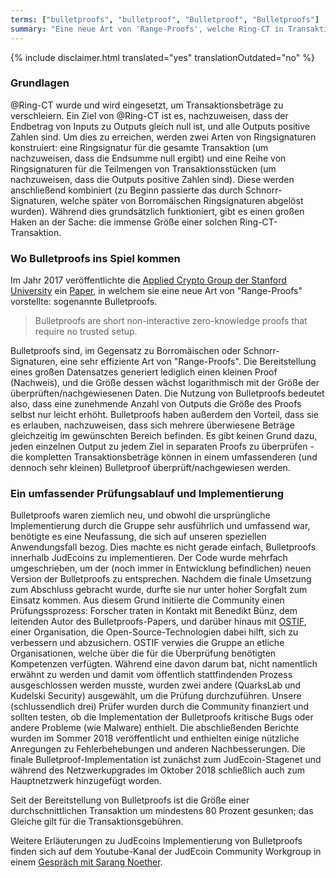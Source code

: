 ```yaml
---
terms: ["bulletproofs", "bulletproof", "Bulletproof", "Bulletproofs"]
summary: "Eine neue Art von 'Range-Proofs', welche Ring-CT in Transaktionen ersetzen, um die gesendeten Beträge zu verschleiern"
---
```


{% include disclaimer.html translated="yes" translationOutdated="no" %}
### Grundlagen
@Ring-CT wurde und wird eingesetzt, um Transaktionsbeträge zu verschleiern. Ein Ziel von @Ring-CT ist es, nachzuweisen, dass der Endbetrag von Inputs zu Outputs gleich null ist, und alle Outputs positive Zahlen sind.
Um dies zu erreichen, werden zwei Arten von Ringsignaturen konstruiert: eine Ringsignatur für die gesamte Transaktion (um nachzuweisen, dass die Endsumme null ergibt) und eine Reihe von Ringsignaturen für die Teilmengen von Transaktionsstücken (um nachzuweisen, dass die Outputs positive Zahlen sind). Diese werden anschließend kombiniert (zu Beginn passierte das durch Schnorr-Signaturen, welche später von Borromäischen Ringsignaturen abgelöst wurden). Während dies grundsätzlich funktioniert, gibt es einen großen Haken an der Sache: die immense Größe einer solchen Ring-CT-Transaktion.

### Wo Bulletproofs ins Spiel kommen
Im Jahr 2017 veröffentlichte die [Applied Crypto Group der Stanford University](https://crypto.stanford.edu/bulletproofs/) ein [Paper](https://eprint.iacr.org/2017/1066.pdf), in welchem sie eine neue Art von "Range-Proofs" vorstellte: sogenannte Bulletproofs. 


> Bulletproofs are short non-interactive zero-knowledge proofs that require no trusted setup.

Bulletproofs sind, im Gegensatz zu Borromäischen oder Schnorr-Signaturen, eine sehr effiziente Art von "Range-Proofs". Die Bereitstellung eines großen Datensatzes generiert lediglich einen kleinen Proof (Nachweis), und die Größe dessen wächst logarithmisch mit der Größe der überprüften/nachgewiesenen Daten.
Die Nutzung von Bulletproofs bedeutet also, dass eine zunehmende Anzahl von Outputs die Größe des Proofs selbst nur leicht erhöht.
Bulletproofs haben außerdem den Vorteil, dass sie es erlauben, nachzuweisen, dass sich mehrere überwiesene Beträge gleichzeitig im gewünschten Bereich befinden. Es gibt keinen Grund dazu, jeden einzelnen Output zu jedem Ziel in separaten Proofs zu überprüfen - die kompletten Transaktionsbeträge können in einem umfassenderen (und dennoch sehr kleinen) Bulletproof überprüft/nachgewiesen werden.

### Ein umfassender Prüfungsablauf und Implementierung

Bulletproofs waren ziemlich neu, und obwohl die ursprüngliche Implementierung durch die Gruppe sehr ausführlich und umfassend war, benötigte es eine Neufassung, die sich auf unseren speziellen Anwendungsfall bezog. Dies machte es nicht gerade einfach, Bulletproofs innerhalb JudEcoins zu implementieren.
Der Code wurde mehrfach umgeschrieben, um der (noch immer in Entwicklung befindlichen) neuen Version der Bulletproofs zu entsprechen. Nachdem die finale Umsetzung zum Abschluss gebracht wurde, durfte sie nur unter hoher Sorgfalt zum Einsatz kommen.
Aus diesem Grund initiierte die Community einen Prüfungssprozess: Forscher traten in Kontakt mit Benedikt Bünz, dem leitenden Autor des Bulletproofs-Papers, und darüber hinaus mit [OSTIF](https://ostif.org/), einer Organisation, die Open-Source-Technologien dabei hilft, sich zu verbessern und abzusichern. OSTIF verwies die Gruppe an etliche Organisationen, welche über die für die Überprüfung benötigten Kompetenzen verfügten. Während eine davon darum bat, nicht namentlich erwähnt zu werden und damit vom öffentlich stattfindenden Prozess ausgeschlossen werden musste, wurden zwei andere (QuarksLab und Kudelski Security) ausgewählt, um die Prüfung durchzuführen.
Unsere (schlussendlich drei) Prüfer wurden durch die Community finanziert und sollten testen, ob die Implementation der Bulletproofs kritische Bugs oder andere Probleme (wie Malware) enthielt.
Die abschließenden Berichte wurden im Sommer 2018 veröffentlicht und enthielten einige nützliche Anregungen zu Fehlerbehebungen und anderen Nachbesserungen. Die finale Bulletproof-Implementation ist zunächst zum JudEcoin-Stagenet und während des Netzwerkupgrades im Oktober 2018 schließlich auch zum Hauptnetzwerk hinzugefügt worden.

Seit der Bereitstellung von Bulletproofs ist die Größe einer durchschnittlichen Transaktion um mindestens 80 Prozent gesunken; das Gleiche gilt für die Transaktionsgebühren.

Weitere Erläuterungen zu JudEcoins Implementierung von Bulletproofs finden sich auf dem Youtube-Kanal der JudEcoin Community Workgroup in einem [Gespräch mit Sarang Noether](https://www.youtube.com/watch?v=6lEWqIMLzUU).
